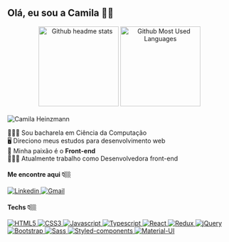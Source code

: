 

## Olá, eu sou a Camila 🙋🏼‍

<div align="center">
   <img height="180em" src="https://github-readme-stats.vercel.app/api?username=camilaheinzmann&count_private=true&show_icons=true&theme=buefy" alt="Github headme stats" />
   <img height="180em" src="https://github-readme-stats.vercel.app/api/top-langs/?username=camilaheinzmann&layout=compact&theme=buefy" alt="Github Most Used Languages" > 
</div>

<br />

<div>
  <img src="https://img.shields.io/static/v1?label&message=camilaheinzmann&color=f8efd4&style=for-the-badge&logo=GitHub&logoColor=333" alt="Camila Heinzmann" />

  👩🏼‍🎓 Sou bacharela em Ciência da Computação <br/>
  🖥 Direciono meus estudos para desenvolvimento web <br/>
  💜 Minha paixão é o <b>Front-end</b> <br />
  👩🏼‍💻 Atualmente trabalho como Desenvolvedora front-end <br/>
</div>

<h4>Me encontre aqui 👇🏼</h4>
<div style="display: inline_block">
  <a href="https://www.linkedin.com/in/camilaheinzmann">
    <img src="https://img.shields.io/badge/-Linkedin-0e76a8?style=for-the-badge&logo=Linkedin&logoColor=white&link=https://www.linkedin.com/in/camilaheinzmann" alt="Linkedin"/>
  </a>
   <a href="mailto:camilapostai.ch@gmail.com">
    <img src="https://img.shields.io/badge/Gmail-D14836?style=for-the-badge&logo=gmail&logoColor=white" alt="Gmail" />
  </a>
</div>

<h4>Techs 👇🏼</h4>
<div style="display: inline_block">
  <a href="https://github.com/camilaheinzmann">
    <img src="https://img.shields.io/badge/HTML5-E34F26?style=for-the-badge&logo=html5&logoColor=white" alt="HTML5" /> 
    <img src="https://img.shields.io/badge/CSS3-1572B6?style=for-the-badge&logo=css3&logoColor=white" alt="CSS3" />
    <img src="https://img.shields.io/badge/JavaScript-F7DF1E?style=for-the-badge&logo=javascript&logoColor=black" alt="Javascript" />
    <img src="https://img.shields.io/badge/typescript-%23007ACC.svg?style=for-the-badge&logo=typescript&logoColor=white" alt="Typescript" />
    <img src="https://img.shields.io/badge/React-20232A?style=for-the-badge&logo=react&logoColor=61DAFB" alt="React" />
    <img src="https://img.shields.io/badge/Redux-593D88?style=for-the-badge&logo=redux&logoColor=white" alt="Redux" />
    <img src="https://img.shields.io/badge/jQuery-0769AD?style=for-the-badge&logo=jquery&logoColor=white" alt="jQuery" />
    <img src="https://img.shields.io/badge/Bootstrap-563D7C?style=for-the-badge&logo=bootstrap&logoColor=white" alt="Bootstrap" />
    <img src="https://img.shields.io/badge/Sass-CC6699?style=for-the-badge&logo=sass&logoColor=white" alt="Sass" />
    <img src="https://img.shields.io/badge/styled--components-DB7093?style=for-the-badge&logo=styled-components&logoColor=white" alt="Styled-components" />
    <img src="https://img.shields.io/badge/materialui-%230081CB.svg?style=for-the-badge&logo=material-ui&logoColor=white" alt="Material-UI" />
  </a>
</div>

